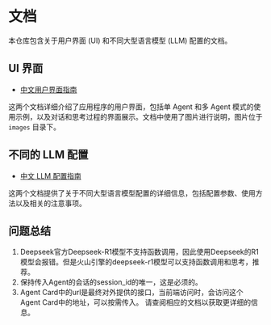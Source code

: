 # 文档

本仓库包含关于用户界面 (UI) 和不同大型语言模型 (LLM) 配置的文档。

## UI 界面

- [中文用户界面指南](./Chinese/UI.md)

这两个文档详细介绍了应用程序的用户界面，包括单 Agent 和多 Agent 模式的使用示例，以及对话和思考过程的界面展示。文档中使用了图片进行说明，图片位于 `images` 目录下。

## 不同的 LLM 配置

- [中文 LLM 配置指南](./Chinese/LLM_configuration.md)

这两个文档提供了关于不同大型语言模型配置的详细信息，包括配置参数、使用方法以及相关的注意事项。

## 问题总结
1. Deepseek官方Deepseek-R1模型不支持函数调用，因此使用Deepseek的R1模型会报错。但是火山引擎的deepseek-r1模型可以支持函数调用和思考，推荐。
2. 保持传入Agent的会话的session_id的唯一，这是必须的。
3. Agent Card中的url是最终对外提供的接口，当前端访问时，会访问这个Agent Card中的地址，可以按需传入。
请查阅相应的文档以获取更详细的信息。